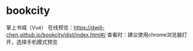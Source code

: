 # bookcity
掌上书城（Vue）
在线预览：https://dwill-chen.github.io/bookcity/dist/index.html#/
查看时：建议使用chrome浏览器打开，选择手机模式预览
